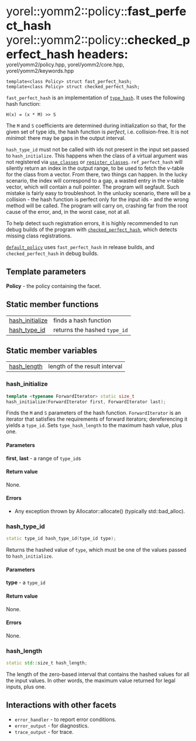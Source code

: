 <span style="font-size:xx-large;">yorel::yomm2::policy::<strong>fast_perfect_hash</strong><br/>
yorel::yomm2::policy::<strong>checked_perfect_hash headers:</strong></span><br/>
yorel/yomm2/policy.hpp, yorel/yomm2/core.hpp, yorel/yomm2/keywords.hpp
```
template<class Policy> struct fast_perfect_hash;
template<class Policy> struct checked_perfect_hash;
```

`fast_perfect_hash` is an implementation of [`type_hash`](/yomm2/reference/policy-type_hash.html). It uses the
following hash function:

```
H(x) = (x * M) >> S
```

The `M` and `S` coefficients are determined during initialization so that, for
the given set of type ids, the hash function is _perfect_, i.e. collision-free.
It is not _minimal_: there may be gaps in the output interval.

`hash_type_id` must not be called with ids not present in the input set passed
to `hash_initialize`. This happens when the class of a virtual argument was not
registered via [`use_classes`](/yomm2/reference/use_classes.html) or [`register_classes`](/yomm2/reference/use_classes.html). `ref_perfect_hash` will
silently return an index in the output range, to be used to fetch the v-table
for the class from a vector. From there, two things can happen. In the lucky
scenario, the index will correspond to a gap, a wasted entry in the v-table
vector, which will contain a null pointer. The program will segfault. Such
mistake is fairly easy to troubleshoot. In the unlucky scenario, there will be a
collision - the hash function is perfect only for the input ids - and the wrong
method will be called. The program will carry on, crashing far from the root
cause of the error, and, in the worst case, not at all.

To help detect such registration errors, it is highly recommended to run debug
builds of the program with [`checked_perfect_hash`](/yomm2/reference/policy-checked_perfect_hash.html), which detects
missing class registrations.

[`default_policy`](/yomm2/reference/policy-basic_policy.html) uses `fast_perfect_hash` in release builds, and
`checked_perfect_hash` in debug builds.

## Template parameters

**Policy** - the policy containing the facet.

## Static member functions
|                                     |                              |
| ----------------------------------- | ---------------------------- |
| [hash_initialize](#hash_initialize) | finds a hash function        |
| [hash_type_id](#hash_type_id)       | returns the hashed `type_id` |

## Static member variables
|                             |                               |
| --------------------------- | ----------------------------- |
| [hash_length](#hash_length) | length of the result interval |

### hash_initialize

```c++
template <typename ForwardIterator> static size_t
hash_initialize(ForwardIterator first, ForwardIterator last);
```

Finds the `M` and `S` parameters of the hash function. `ForwardIterator` is an
iterator that satisfies the requirements of forward iterators; dereferencing it
yields a `type_id`. Sets `type_hash_length` to the maximum hash value, plus one.

#### Parameters

**first**, **last** - a range of `type_id`s

#### Return value

None.

#### Errors

* Any exception thrown by Allocator::allocate() (typically std::bad_alloc).

### hash_type_id

```c++
static type_id hash_type_id(type_id type);
```

Returns the hashed value of `type`, which must be one of the values passed to
`hash_initialize`.

#### Parameters

**type** - a `type_id`

#### Return value

None.

#### Errors

None.

### hash_length

```c++
static std::size_t hash_length;
```

The length of the zero-based interval that contains the hashed values for all
the input values. In other words, the maximum value returned for legal inputs,
plus one.


## Interactions with other facets

* `error_handler` - to report error conditions.
* `error_output` - for diagnostics.
* `trace_output` - for trace.
